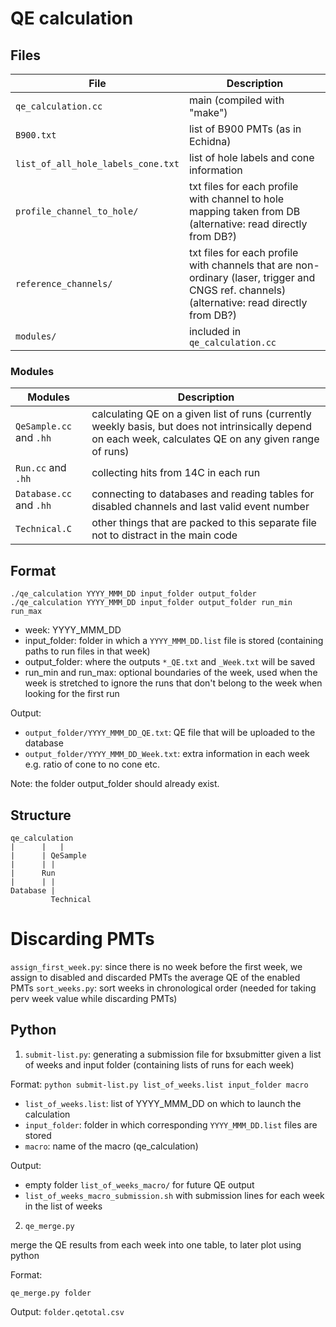 # QE calculation

## Files

File  | Description
------------- | -------------
```qe_calculation.cc``` | main (compiled with "make")
```B900.txt``` | list of B900 PMTs (as in Echidna)
```list_of_all_hole_labels_cone.txt``` | list of hole labels and cone information
```profile_channel_to_hole/``` | txt files for each profile with channel to hole mapping taken from DB (alternative: read directly from DB?)
```reference_channels/``` | txt files for each profile with channels that are non-ordinary (laser, trigger and CNGS ref. channels) (alternative: read directly from DB?)
```modules/``` | included in ```qe_calculation.cc```

### Modules

Modules  | Description
----------------------- | ----------------
```QeSample.cc``` and ```.hh``` | calculating QE on a given list of runs (currently weekly basis, but does not intrinsically depend on each week, calculates QE on any given range of runs)
```Run.cc``` and ```.hh``` | collecting hits from 14C in each run
```Database.cc``` and ```.hh``` | connecting to databases and reading tables for disabled channels and last valid event number
```Technical.C``` | other things that are packed to this separate file not to distract in the main code

## Format
```
./qe_calculation YYYY_MMM_DD input_folder output_folder
./qe_calculation YYYY_MMM_DD input_folder output_folder run_min run_max
```

- week: YYYY_MMM_DD
- input_folder: folder in which a ```YYYY_MMM_DD.list``` file is stored (containing paths to run files in that week)
- output_folder: where the outputs ```*_QE.txt``` and ```_Week.txt``` will be saved
- run_min and run_max: optional boundaries of the week, used when the week is stretched to ignore the runs that don't belong to the week when looking for the first run

Output:
- ```output_folder/YYYY_MMM_DD_QE.txt```: QE file that will be uploaded to the database
- ```output_folder/YYYY_MMM_DD_Week.txt```: extra information in each week e.g. ratio of cone to no cone etc.

Note: the folder output_folder should already exist.


## Structure

```
qe_calculation
|      |   |
|      | QeSample
|      | |
|      Run
|      | |
Database |
         Technical
```

# Discarding PMTs

```assign_first_week.py```: since there is no week before the first week, we assign to disabled and discarded PMTs the average QE of the enabled PMTs
```sort_weeks.py```: sort weeks in chronological order (needed for taking perv week value while discarding PMTs)

## Python

1. ```submit-list.py```: generating a submission file for bxsubmitter given a list of weeks and input folder (containing lists of runs for each week)

Format:
``` python submit-list.py list_of_weeks.list input_folder macro ```	
* ```list_of_weeks.list```: list of YYYY_MMM_DD on which to launch the calculation
* ```input_folder```: folder in which corresponding ```YYYY_MMM_DD.list``` files are stored
* ```macro```: name of the macro (qe_calculation)

Output:
* empty folder ```list_of_weeks_macro/``` for future QE output
* ```list_of_weeks_macro_submission.sh``` with submission lines for each week in the list of weeks


2. ```qe_merge.py```

merge the QE results from each week into one table, to later plot using python

Format:

```
qe_merge.py folder
```

Output: ```folder.qetotal.csv```
